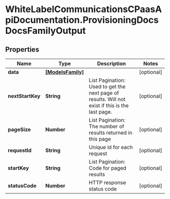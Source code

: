 # WhiteLabelCommunicationsCPaasApiDocumentation.ProvisioningDocsDocsFamilyOutput

## Properties

Name | Type | Description | Notes
------------ | ------------- | ------------- | -------------
**data** | [**[ModelsFamily]**](ModelsFamily.md) |  | [optional] 
**nextStartKey** | **String** | List Pagination: Used to get the next page of results. Will not exist if this is the last page. | [optional] 
**pageSize** | **Number** | List Pagination: The number of results returned in this page | [optional] 
**requestId** | **String** | Unique id for each request | [optional] 
**startKey** | **String** | List Pagination: Code for paged results | [optional] 
**statusCode** | **Number** | HTTP response status code | [optional] 


